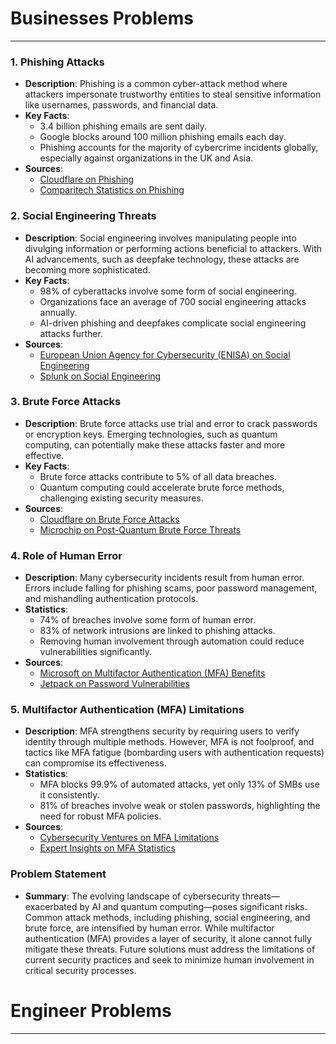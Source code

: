 # **Businesses Problems**

---

### **1\. Phishing Attacks**

* **Description**: Phishing is a common cyber-attack method where attackers impersonate trustworthy entities to steal sensitive information like usernames, passwords, and financial data.  
* **Key Facts**:  
  * 3.4 billion phishing emails are sent daily.  
  * Google blocks around 100 million phishing emails each day.  
  * Phishing accounts for the majority of cybercrime incidents globally, especially against organizations in the UK and Asia.  
* **Sources**:  
  * [Cloudflare on Phishing](https://www.cloudflare.com/learning/access-management/phishing-attack/)  
  * [Comparitech Statistics on Phishing](https://aag-it.com/the-latest-phishing-statistics/)

### **2\. Social Engineering Threats**

* **Description**: Social engineering involves manipulating people into divulging information or performing actions beneficial to attackers. With AI advancements, such as deepfake technology, these attacks are becoming more sophisticated.  
* **Key Facts**:  
  * 98% of cyberattacks involve some form of social engineering.  
  * Organizations face an average of 700 social engineering attacks annually.  
  * AI-driven phishing and deepfakes complicate social engineering attacks further.  
* **Sources**:  
  * [European Union Agency for Cybersecurity (ENISA) on Social Engineering](https://www.enisa.europa.eu/topics/incident-response/glossary/what-is-social-engineering)  
  * [Splunk on Social Engineering](https://www.splunk.com/en_us/blog/learn/social-engineering-attacks.html)

### **3\. Brute Force Attacks**

* **Description**: Brute force attacks use trial and error to crack passwords or encryption keys. Emerging technologies, such as quantum computing, can potentially make these attacks faster and more effective.  
* **Key Facts**:  
  * Brute force attacks contribute to 5% of all data breaches.  
  * Quantum computing could accelerate brute force methods, challenging existing security measures.  
* **Sources**:  
  * [Cloudflare on Brute Force Attacks](https://www.cloudflare.com/learning/ssl/what-is-domain-spoofing/)  
  * [Microchip on Post-Quantum Brute Force Threats](https://www.microchip.com/en-us/about/media-center/blog/2023/brute-force-attacks-in-post-quantum-computing-world)

### **4\. Role of Human Error**

* **Description**: Many cybersecurity incidents result from human error. Errors include falling for phishing scams, poor password management, and mishandling authentication protocols.  
* **Statistics**:  
  * 74% of breaches involve some form of human error.  
  * 83% of network intrusions are linked to phishing attacks.  
  * Removing human involvement through automation could reduce vulnerabilities significantly.  
* **Sources**:  
  * [Microsoft on Multifactor Authentication (MFA) Benefits](https://query.prod.cms.rt.microsoft.com/cms/api/am/binary/RW166lD?culture=en-us&country=us)  
  * [Jetpack on Password Vulnerabilities](https://jetpack.com/blog/weak-passwords/)

### **5\. Multifactor Authentication (MFA) Limitations**

* **Description**: MFA strengthens security by requiring users to verify identity through multiple methods. However, MFA is not foolproof, and tactics like MFA fatigue (bombarding users with authentication requests) can compromise its effectiveness.  
* **Statistics**:  
  * MFA blocks 99.9% of automated attacks, yet only 13% of SMBs use it consistently.  
  * 81% of breaches involve weak or stolen passwords, highlighting the need for robust MFA policies.  
* **Sources**:  
  * [Cybersecurity Ventures on MFA Limitations](https://cybersecurityventures.com/multi-factor-authentication-is-not-99-percent-effective/)  
  * [Expert Insights on MFA Statistics](https://expertinsights.com/insights/multi-factor-authentication-statistics/)

### **Problem Statement**

* **Summary**: The evolving landscape of cybersecurity threats—exacerbated by AI and quantum computing—poses significant risks. Common attack methods, including phishing, social engineering, and brute force, are intensified by human error. While multifactor authentication (MFA) provides a layer of security, it alone cannot fully mitigate these threats. Future solutions must address the limitations of current security practices and seek to minimize human involvement in critical security processes.

# Engineer Problems

---


